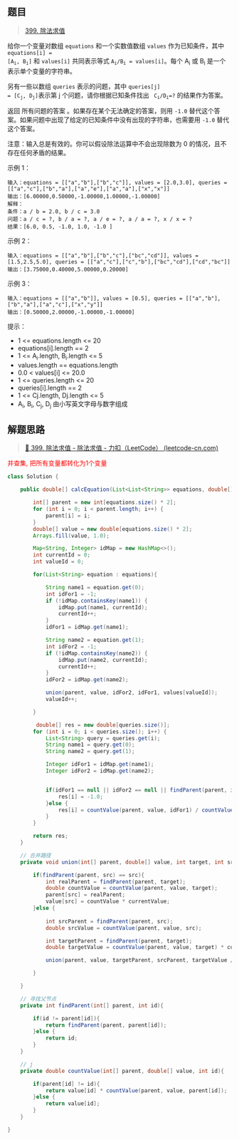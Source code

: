 ## 题目

> [399. 除法求值](https://leetcode-cn.com/problems/evaluate-division/)

给你一个变量对数组 `equations` 和一个实数值数组 `values` 作为已知条件，其中 <code>equations[i] = [A<sub>i</sub>, B<sub>i</sub>]</code>  和 `values[i]` 共同表示等式 <code>A<sub>i</sub>/B<sub>i</sub> = values[i]</code>。每个 A<sub>i</sub> 或 B<sub>i</sub> 是一个表示单个变量的字符串。

另有一些以数组 `queries` 表示的问题，其中 <code>queries[j] = [C<sub>j</sub>, D<sub>j</sub>]</code>表示第 j 个问题，请你根据已知条件找出 <code> C<sub>i</sub>/D<sub>i</sub>=?</code> 的结果作为答案。

返回 所有问题的答案 。如果存在某个无法确定的答案，则用 `-1.0`  替代这个答案。如果问题中出现了给定的已知条件中没有出现的字符串，也需要用 `-1.0` 替代这个答案。

注意：输入总是有效的。你可以假设除法运算中不会出现除数为 0 的情况，且不存在任何矛盾的结果。

 

示例 1：

```
输入：equations = [["a","b"],["b","c"]], values = [2.0,3.0], queries = [["a","c"],["b","a"],["a","e"],["a","a"],["x","x"]]
输出：[6.00000,0.50000,-1.00000,1.00000,-1.00000]
解释：
条件：a / b = 2.0, b / c = 3.0
问题：a / c = ?, b / a = ?, a / e = ?, a / a = ?, x / x = ?
结果：[6.0, 0.5, -1.0, 1.0, -1.0 ]
```

示例 2：

```
输入：equations = [["a","b"],["b","c"],["bc","cd"]], values = [1.5,2.5,5.0], queries = [["a","c"],["c","b"],["bc","cd"],["cd","bc"]]
输出：[3.75000,0.40000,5.00000,0.20000]
```

示例 3：

```
输入：equations = [["a","b"]], values = [0.5], queries = [["a","b"],["b","a"],["a","c"],["x","y"]]
输出：[0.50000,2.00000,-1.00000,-1.00000]
```




提示：

* 1 <= equations.length <= 20
* equations[i].length == 2
* 1 <= A<sub>i</sub>.length, B<sub>i</sub>.length <= 5
* values.length == equations.length
* 0.0 < values[i] <= 20.0
* 1 <= queries.length <= 20
* queries[i].length == 2
* 1 <= Cj.length, Dj.length <= 5
* A<sub>i</sub>, B<sub>i</sub>, C<sub>j</sub>, D<sub>j</sub> 由小写英文字母与数字组成

## 解题思路

> [🎦 399. 除法求值 - 除法求值 - 力扣（LeetCode） (leetcode-cn.com)](https://leetcode-cn.com/problems/evaluate-division/solution/399-chu-fa-qiu-zhi-nan-du-zhong-deng-286-w45d/)

<span style="color: red">并查集, 把所有变量都转化为1个变量</span>

```java
class Solution {

    public double[] calcEquation(List<List<String>> equations, double[] values, List<List<String>> queries) {

        int[] parent = new int[equations.size() * 2];
        for (int i = 0; i < parent.length; i++) {
            parent[i] = i;
        }
        double[] value = new double[equations.size() * 2];
        Arrays.fill(value, 1.0);

        Map<String, Integer> idMap = new HashMap<>();
        int currentId = 0;
        int valueId = 0;

        for(List<String> equation : equations){

            String name1 = equation.get(0);
            int idFor1 = -1;
            if (!idMap.containsKey(name1)) {
                idMap.put(name1, currentId);
                currentId++;
            }
            idFor1 = idMap.get(name1);

            String name2 = equation.get(1);
            int idFor2 = -1;
            if (!idMap.containsKey(name2)) {
                idMap.put(name2, currentId);
                currentId++;
            }
            idFor2 = idMap.get(name2);

            union(parent, value, idFor2, idFor1, values[valueId]);
            valueId++;

        }

         double[] res = new double[queries.size()];
        for (int i = 0; i < queries.size(); i++) {
            List<String> query = queries.get(i);
            String name1 = query.get(0);
            String name2 = query.get(1);

            Integer idFor1 = idMap.get(name1);
            Integer idFor2 = idMap.get(name2);


            if(idFor1 == null || idFor2 == null || findParent(parent, idFor1) != findParent(parent, idFor2)){
                res[i] = -1.0;
            }else {
                res[i] = countValue(parent, value, idFor1) / countValue(parent, value, idFor2);
            }
        }

        return res;
    }

    // 合并路径
    private void union(int[] parent, double[] value, int target, int src,double currentValue){

        if(findParent(parent, src) == src){
            int realParent = findParent(parent, target);
            double countValue = countValue(parent, value, target);
            parent[src] = realParent;
            value[src] = countValue * currentValue;
        }else {
            
            int srcParent = findParent(parent, src);
            double srcValue = countValue(parent, value, src);

            int targetParent = findParent(parent, target);
            double targetValue = countValue(parent, value, target) * currentValue;

            union(parent, value, targetParent, srcParent, targetValue / srcValue);

        }

    }

    // 寻找父节点
    private int findParent(int[] parent, int id){

        if(id != parent[id]){
            return findParent(parent, parent[id]);
        }else {
            return id;
        }
    }

    // j
    private double countValue(int[] parent, double[] value, int id){

        if(parent[id] != id){
            return value[id] * countValue(parent, value, parent[id]);
        }else {
            return value[id];
        }
    }

}
```

